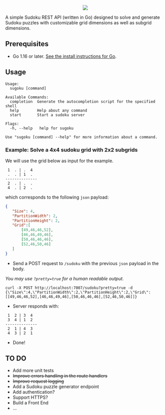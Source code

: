 <p align="center">
  <img src="https://user-images.githubusercontent.com/25211181/156906917-fab62386-0f7b-4d8a-b004-6d8c6a2ebc1d.png"> 
</p>

A simple Sudoku REST API (written in Go) designed to solve and generate Sudoku puzzles with customizable grid dimensions as well as subgrid dimensions.

## Prerequisites

- Go 1.16 or later. [See the install instructions for Go](https://go.dev/doc/install).

## Usage
```console
Usage:
  sugoku [command]

Available Commands:
  completion  Generate the autocompletion script for the specified shell
  help        Help about any command
  start       Start a sudoku server

Flags:
  -h, --help   help for sugoku

Use "sugoku [command] --help" for more information about a command.
```

### Example: Solve a 4x4 sudoku grid with 2x2 subgrids

We will use the grid below as input for the example.

```console
 1  . | .  4
 .  . | 1  .
--------------
 2  . | .  .
 4  . | 2  .
```

which corresponds to the following `json` payload:

 ```json
 {
    "Size": 4,
    "PartitionWidth": 2,
    "PartitionHeight": 2,
    "Grid":[
        [49,46,46,52],
        [46,46,49,46],
        [50,46,46,46],
        [52,46,50,46]
    ]
 }
```

- Send a POST request to `/sudoku` with the previous `json` payload in the body.

*You may use `?pretty=true` for a human readable output.*
```console
curl -X POST http://localhost:7007/sudoku?pretty=true -d {\"Size\":4,\"PartitionWidth\":2,\"PartitionHeight\":2,\"Grid\":[[49,46,46,52],[46,46,49,46],[50,46,46,46],[52,46,50,46]]}
```

- Server responds with:
```console
 1  2 | 3  4
 3  4 | 1  2
--------------
 2  1 | 4  3
 4  3 | 2  1
```

- Done!

## TO DO

- Add more unit tests
- ~~Improve errors handling in the route handlers~~
- ~~Improve request logging~~
- Add a Sudoku puzzle generator endpoint
- Add authentication?
- Support HTTPS?
- Build a Front End
- ...
